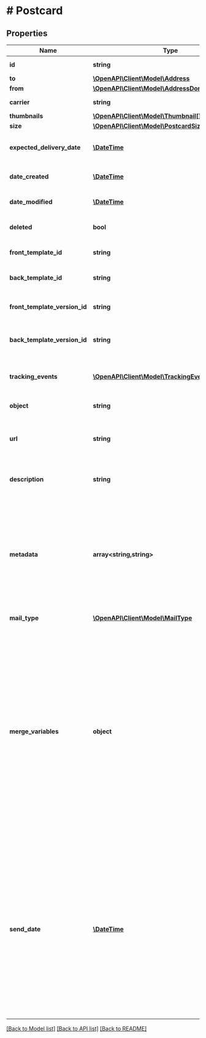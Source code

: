 # # Postcard

## Properties

Name | Type | Description | Notes
------------ | ------------- | ------------- | -------------
**id** | **string** | Unique identifier prefixed with &#x60;psc_&#x60;. |
**to** | [**\OpenAPI\Client\Model\Address**](Address.md) |  | [optional]
**from** | [**\OpenAPI\Client\Model\AddressDomesticExpanded**](AddressDomesticExpanded.md) |  | [optional]
**carrier** | **string** |  | [optional] [default to CARRIER_USPS]
**thumbnails** | [**\OpenAPI\Client\Model\Thumbnail[]**](Thumbnail.md) |  | [optional]
**size** | [**\OpenAPI\Client\Model\PostcardSize**](PostcardSize.md) |  | [optional]
**expected_delivery_date** | [**\DateTime**](\DateTime.md) | A date in YYYY-MM-DD format of the mailpiece&#39;s expected delivery date based on its &#x60;send_date&#x60;. | [optional]
**date_created** | [**\DateTime**](\DateTime.md) | A timestamp in ISO 8601 format of the date the resource was created. | [optional]
**date_modified** | [**\DateTime**](\DateTime.md) | A timestamp in ISO 8601 format of the date the resource was last modified. | [optional]
**deleted** | **bool** | Only returned if the resource has been successfully deleted. | [optional]
**front_template_id** | **string** | The unique ID of the HTML template used for the front of the postcard. | [optional]
**back_template_id** | **string** | The unique ID of the HTML template used for the back of the postcard. | [optional]
**front_template_version_id** | **string** | The unique ID of the specific version of the HTML template used for the front of the postcard. | [optional]
**back_template_version_id** | **string** | The unique ID of the specific version of the HTML template used for the back of the postcard. | [optional]
**tracking_events** | [**\OpenAPI\Client\Model\TrackingEventNormal[]**](TrackingEventNormal.md) | An array of tracking_event objects ordered by ascending &#x60;time&#x60;. Will not be populated for postcards created in test mode. | [optional]
**object** | **string** |  | [optional] [default to OBJECT_POSTCARD]
**url** | **string** | A [signed link](#section/Asset-URLs) served over HTTPS. The link returned will expire in 30 days to prevent mis-sharing. Each time a GET request is initiated, a new signed URL will be generated. |
**description** | **string** | An internal description that identifies this resource. Must be no longer than 255 characters. | [optional]
**metadata** | **array<string,string>** | Use metadata to store custom information for tagging and labeling back to your internal systems. Must be an object with up to 20 key-value pairs. Keys must be at most 40 characters and values must be at most 500 characters. Neither can contain the characters &#x60;\&quot;&#x60; and &#x60;\\&#x60;. i.e. &#39;{\&quot;customer_id\&quot; : \&quot;NEWYORK2015\&quot;}&#39; Nested objects are not supported.  See [Metadata](#section/Metadata) for more information. | [optional]
**mail_type** | [**\OpenAPI\Client\Model\MailType**](MailType.md) |  | [optional]
**merge_variables** | **object** | You can input a merge variable payload object to your template to render dynamic content. For example, if you have a template like: &#x60;{{variable_name}}&#x60;, pass in &#x60;{\&quot;variable_name\&quot;: \&quot;Harry\&quot;}&#x60; to render &#x60;Harry&#x60;. &#x60;merge_variables&#x60; must be an object. Any type of value is accepted as long as the object is valid JSON; you can use &#x60;strings&#x60;, &#x60;numbers&#x60;, &#x60;booleans&#x60;, &#x60;arrays&#x60;, &#x60;objects&#x60;, or &#x60;null&#x60;. The max length of the object is 25,000 characters. If you call &#x60;JSON.stringify&#x60; on your object, it can be no longer than 25,000 characters. Your variable names cannot contain any whitespace or any of the following special characters: &#x60;!&#x60;, &#x60;\&quot;&#x60;, &#x60;#&#x60;, &#x60;%&#x60;, &#x60;&amp;&#x60;, &#x60;&#39;&#x60;, &#x60;(&#x60;, &#x60;)&#x60;, &#x60;*&#x60;, &#x60;+&#x60;, &#x60;,&#x60;, &#x60;/&#x60;, &#x60;;&#x60;, &#x60;&lt;&#x60;, &#x60;&#x3D;&#x60;, &#x60;&gt;&#x60;, &#x60;@&#x60;, &#x60;[&#x60;, &#x60;\\&#x60;, &#x60;]&#x60;, &#x60;^&#x60;, &#x60;&#x60; &#x60; &#x60;&#x60;, &#x60;{&#x60;, &#x60;|&#x60;, &#x60;}&#x60;, &#x60;~&#x60;. More instructions can be found in [our guide to using html and merge variables](https://lob.com/resources/guides/general/using-html-and-merge-variables). Depending on your [Merge Variable strictness](https://dashboard.lob.com/#/settings/account) setting, if you define variables in your HTML but do not pass them here, you will either receive an error or the variable will render as an empty string. | [optional]
**send_date** | [**\DateTime**](\DateTime.md) | A timestamp in ISO 8601 format which specifies a date after the current time and up to 180 days in the future to send the letter off for production. Setting a send date overrides the default [cancellation window](#section/Cancellation-Windows) applied to the mailpiece. Until the &#x60;send_date&#x60; has passed, the mailpiece can be canceled. If a date in the format &#x60;2017-11-01&#x60; is passed, it will evaluate to midnight UTC of that date (&#x60;2017-11-01T00:00:00.000Z&#x60;). If a datetime is passed, that exact time will be used. A &#x60;send_date&#x60; passed with no time zone will default to UTC, while a &#x60;send_date&#x60; passed with a time zone will be converted to UTC. | [optional]

[[Back to Model list]](../../README.md#models) [[Back to API list]](../../README.md#endpoints) [[Back to README]](../../README.md)
